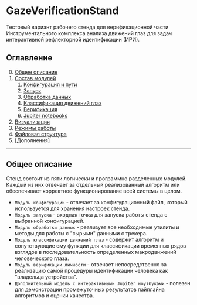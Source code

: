 # GazeVerificationStand

Тестовый вариант рабочего стенда для верификационной части Инструментального комплекса анализа движений глаз для задач интерактивной рефлекторной идентификации (ИРИ).

## Оглавление

0. [Общее описание](#Описание)
1. [Состав модулей](#Модули)
    1. [Конфигурация и пути](#Конфигурация)
    2. [Запуск](#Запуск)
    3. [Обработка данных](#Обработка)
    4. [Классификация движений глаз](#Классификация-движений)
    5. [Верификация](#Верификация)
    6. [Jupiter notebooks](#Jupiter-notebooks)
2. [Визуализация](#Визуализация)
3. [Режимы работы](#Режимы-работы)
4. [Файловая структура](#Файловая-структура)
5. [Дополнения]
  ____
  
## Общее описание

Стенд состоит из пяти логически и программно разделенных модулей. Каждый из них отвечает за отдельный реализованный алгоритм или обеспечивает корректное функционирование всей системы в целом.
* `Модуль конфигурации` - отвечает за конфигурационный файл, который используется для хранения настроек стенда.
* `Модуль запуска` - входная точка для запуска работы стенда с выбранной конфигурацией.
* `Модуль обработки данных` - реализует все необходимые утилиты и методы для работы с "сырыми" данными с трекера.
* `Модуль классификации движений глаз` - содержит алгоритм и сопутствующие ему функции для классификации временных рядов взглядов в последовательность определенных макродвижений человеческого глаза.
* `Модуль верификации личности` - отвечает непосредственно за реализацию самой процедуры идентификации человека как "владельца устройства".
* `Дополнительный модель с интерактивными Jupiter ноутбуками` - полезен для демонстрации промежуточных результатов пайплайна алгоритмов и оценки качества.
